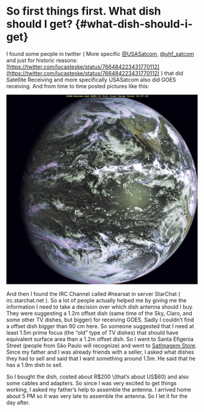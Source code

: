 # So first things first. What dish should I get? {#what-dish-should-i-get}

I found some people in twitter \( More specific [@USASatcom](https://twitter.com/usa_satcom), [@uhf\_satcom](https://twitter.com/uhf_satcom) and just for historic reasons: [https://twitter.com/lucasteske/status/766484223431770112](https://twitter.com/lucasteske/status/766484223431770112) \) that did Satellite Receiving and more specifically USASatcom also did GOES receiving. And from time to time posted pictures like this:

![](/assets/CuNOecSXgAA2APq.jpg)

And then I found the IRC Channel called \#hearsat in server StarChat \( irc.starchat.net \). So a lot of people actually helped me by giving me the information I need to take a decision over which dish antenna should I buy. They were suggesting a 1.2m offset dish \(same time of the Sky, Claro, and some other TV dishes, but bigger\) for receiving GOES. Sadly I couldn’t find a offset dish bigger than 90 cm here. So someone suggested that I need at least 1.5m prime focus \(the “old” type of TV dishes\) that should have equivalent surface area than a 1.2m offset dish. So I went to Santa Efigenia Street \(people from São Paulo will recognize\) and went to [SatImagem Store](http://satimagem.com.br/). Since my father and I was already friends with a seller, I asked what dishes they had to sell and said that I want something around 1.5m. He said that he has a 1.9m dish to sell.

So I bought the dish, costed about R$200 \(that’s about US$60\) and also some cables and adapters.  So since I was very excited to get things working, I asked my father’s help to assemble the antenna. I arrived home about 5 PM so it was very late to assemble the antenna. So I let it for the day after.

